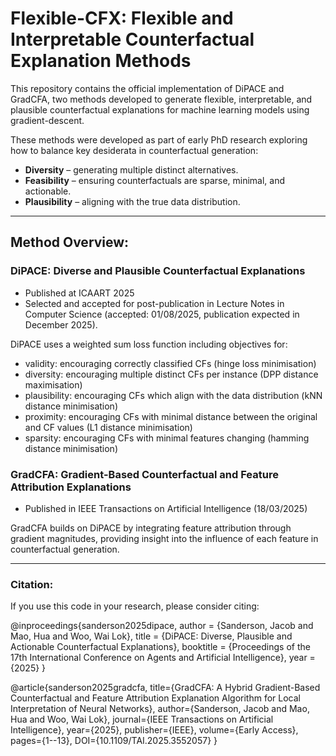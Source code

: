 # Flexible-CFX: Flexible and Interpretable Counterfactual Explanation Methods

This repository contains the official implementation of DiPACE and GradCFA, two methods developed to generate flexible, interpretable, and plausible counterfactual explanations for machine learning models using gradient-descent.

These methods were developed as part of early PhD research exploring how to balance key desiderata in counterfactual generation:
- **Diversity** – generating multiple distinct alternatives.
- **Feasibility** – ensuring counterfactuals are sparse, minimal, and actionable.
- **Plausibility** – aligning with the true data distribution.

---

## Method Overview:

### DiPACE: Diverse and Plausible Counterfactual Explanations

- Published at ICAART 2025
- Selected and accepted for post-publication in Lecture Notes in Computer Science (accepted: 01/08/2025, publication expected in December 2025).

DiPACE uses a weighted sum loss function including objectives for:
- validity: encouraging correctly classified CFs (hinge loss minimisation)
- diversity: encouraging multiple distinct CFs per instance (DPP distance maximisation)
- plausibility: encouraging CFs which align with the data distribution (kNN distance minimisation)
- proximity: encouraging CFs with minimal distance between the original and CF values (L1 distance minimisation)
- sparsity: encouraging CFs with minimal features changing (hamming distance minimisation)


### GradCFA: Gradient-Based Counterfactual and Feature Attribution Explanations

- Published in IEEE Transactions on Artificial Intelligence (18/03/2025)

GradCFA builds on DiPACE by integrating feature attribution through gradient magnitudes, providing insight into the influence of each feature in counterfactual generation.

---

### Citation:

If you use this code in your research, please consider citing:

@inproceedings{sanderson2025dipace,
    author = {Sanderson, Jacob and Mao, Hua and Woo, Wai Lok},
    title = {DiPACE: Diverse, Plausible and Actionable Counterfactual Explanations},
    booktitle = {Proceedings of the 17th International Conference on Agents and Artificial Intelligence},
    year = {2025}
}

@article{sanderson2025gradcfa,
  title={GradCFA: A Hybrid Gradient-Based Counterfactual and Feature Attribution Explanation Algorithm for Local Interpretation of Neural Networks},
  author={Sanderson, Jacob and Mao, Hua and Woo, Wai Lok},
  journal={IEEE Transactions on Artificial Intelligence},
  year={2025},
  publisher={IEEE},
  volume={Early Access},
  pages={1--13},
  DOI={10.1109/TAI.2025.3552057}
}